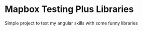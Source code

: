 # Mapbox Testing Plus Libraries
 Simple project to test my angular skills with some funny libraries
